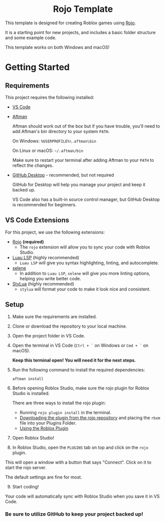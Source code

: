 <div align="center">
	<h1>Rojo Template</h1>
</div>

This template is designed for creating Roblox games using [Rojo](https://rojo.space/).

It is a starting point for new projects, and includes a basic folder structure and some example code.

This template works on both Windows and macOS!

# Getting Started

## Requirements
This project requires the following installed:

- [VS Code](https://code.visualstudio.com/)

- [Aftman](https://github.com/LPGhatguy/aftman)

	Aftman should work out of the box but if you have trouble, you'll need to add Aftman's bin directory to your system `PATH`.

	On Windows: `%USERPROFILE%\.aftman\bin`

	On Linux or macOS: `~/.aftman/bin`

	Make sure to restart your terminal after adding Aftman to your `PATH` to reflect the changes.

- [GitHub Desktop](https://desktop.github.com/) - recommended, but not required

	GitHub for Desktop will help you manage your project and keep it backed up.

	VS Code also has a built-in source control manager, but GitHub Desktop is recommended for beginners.

## VS Code Extensions
For this project, we use the following extensions:
- [Rojo](https://marketplace.visualstudio.com/items?itemName=evaera.vscode-rojo) **(required)**
	- The `rojo` extension will allow you to sync your code with Roblox Studio.
- [Luau LSP](https://marketplace.visualstudio.com/items?itemName=JohnnyMorganz.luau-lsp) (highly recommended)
	- `Luau LSP` will give you syntax highlighting, linting, and autocomplete.
- [selene](https://marketplace.visualstudio.com/items?itemName=Kampfkarren.selene-vscode)
	- In addition to `Luau LSP`, `selene` will give you more linting options, helping you write better code.
- [StyLua](https://marketplace.visualstudio.com/items?itemName=JohnnyMorganz.stylua) (highly recommended)
	- `stylua` will format your code to make it look nice and consistent.

## Setup

1. Make sure the requirements are installed.

2. Clone or download the repository to your local machine.

3. Open the project folder in VS Code.

4. Open the terminal in VS Code (`` Ctrl + ` `` on Windows or `` Cmd + ` `` on macOS).

	**Keep this terminal open! You will need it for the next steps.**

5. Run the following command to install the required dependencies:

	``aftman install``

6. Before opening Roblox Studio, make sure the rojo plugin for Roblox Studio is installed.

	There are three ways to install the rojo plugin:
	- Running `rojo plugin install` in the terminal.
	- [Downloading the plugin from the rojo repository](https://github.com/rojo-rbx/rojo/releases) and placing the `rbxm` file into your Plugins Folder.
	- [Using the Roblox Plugin](https://create.roblox.com/store/asset/13916111004/Rojo)

7. Open Roblox Studio!

8. In Roblox Studio, open the `PLUGINS` tab on top and click on the `rojo` plugin.

This will open a window with a button that says "Connect". Click on it to start the rojo server.

The default settings are fine for most.

9. Start coding!

Your code will automatically sync with Roblox Studio when you save it in VS Code.


### Be sure to utilize GitHub to keep your project backed up!